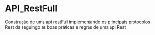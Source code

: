 # API_RestFull
Construção de uma api restFull implementando os principais protocolos Rest da seguingo as boas práticas e regras de uma api Rest

